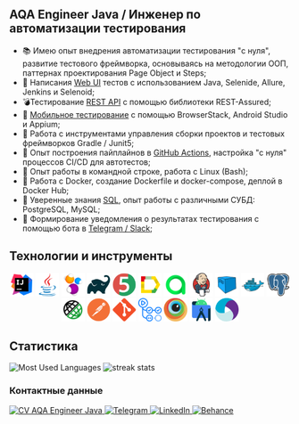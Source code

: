 ## AQA Engineer Java / Инженер по автоматизации тестирования

<!-- - 🎓 Учусь в школе автоматизации тестирования на Java на платформе [QA.GURU](https://qa.guru/); -->
- 📚 Имею опыт внедрения автоматизации тестирования "с нуля", развитие тестового фреймворка, основываясь на методологии ООП, паттернах проектирования Page Object и Steps;
- 🚀 Написания [Web UI](https://github.com/sbrownbear/web_tests_java) тестов с использованием Java, Selenide, Allure, Jenkins и Selenoid;
- 💣Тестирование [REST API](https://github.com/sbrownbear/rest-api-tests/tree/specs) с помощью библиотеки REST-Assured;
- 📲 [Мобильное тестирование](https://github.com/sbrownbear/mobile-tests) с помощью BrowserStack, Android Studio и Appium;
- 🔨 Работа с инструментами управления сборки проектов и тестовых фреймворков Gradle / Junit5;
- 👊 Опыт построения пайплайнов в [GitHub Actions](https://github.com/sbrownbear/allure-reports/actions), настройка "с нуля" процессов CI/CD для автотестов;
- 💾 Опыт работы в командной строке, работа с Linux (Bash);
- 📂 Работа с Docker, создание Dockerfile и docker-compose, деплой в Docker Hub;
- 📄 Уверенные знания [SQL](https://github.com/sbrownbear/sql_practice), опыт работы с различными СУБД: PostgreSQL, MySQL;
- 📨 Формирование уведомления о результатах тестирования с помощью бота в [Telegram / Slack](https://github.com/sbrownbear/telegram-bot_notifications);
<!-- - 📋 Локализация, регистрация и учёт дефектов в Jira; -->
<!-- - 📂 Умею работать с VCS Git, сервисами GitHub и Gitlab; -->
<!-- - 😎 Применение различных техник тест-дизайна для обеспечения максимального тестового покрытия; -->
<!-- - 🚴 Владею архитектурной [визуализацией](https://www.behance.net/sergeykonoplev58), умею рисовать и играю в теннис. -->

<!-- ---
- **Мои pet-проекты:** 
    - Web UI (ссылка) - краткое описание (технологии и что подключил)
    - REST API (ссылка) - краткое описание (технологии и что подключил)
    - [Тестирование мобильного приложения "Wikipedia"](https://github.com/sbrownbear/mobile-tests) с помощью BrowserStack (ветка main) и Android Strudio (ветка local). -->


## Технологии и инструменты
<div align="center">
    <code><img alt='IntelliJ IDEA' height='42' title='IntelliJ IDEA' src='images/intellij-idea.svg'></code>
    <code><img alt='Java' height='42' title='Java' src='images/java.svg'></code>
    <code><img alt='Selenide' height='42' title='Selenide' src='images/selenide.svg'></code>
    <!-- <code><img alt='Selenium' height='42' title='Selenium' src='images/selenium.svg'></code> -->
    <code><img alt='Gradle' height='42' title='Gradle' src='images/gradle.svg'></code>
    <code><img alt='JUnit5' height='42' title='JUnit5' src='images/junit5.svg'></code>
    <code><img alt='Allure Report' height='42' title='Allure Report' src='images/allure-report.svg'></code>
    <code><img alt='Allure TestOps' height='42' title='Allure TestOps' src='images/allure-testops.svg'></code>
    <code><img alt='Jenkins' height='42' title='Jenkins' src='images/jenkins.svg'></code>
    <code><img alt='Selenoid' height='42' title='Selenoid' src='images/selenoid.svg'></code>
    <code><img alt='Docker' height='42' title='Docker' src='images/docker.svg'></code>
    <code><img alt='PostgreSQL' height='42' title='PostgreSQL' src='images/postgressql.svg'></code>
    <code><img alt='Rest-Assured' height='42' title='REST-Assured' src='images/rest-assured.svg'></code>
    <code><img alt='Postman' height='42' title='Postman' src='images/postman.svg'></code>
    <code><img alt='Git' height='42' title='Git' src='images/git.svg'></code>
    <code><img alt='GitHub Actions' height='42' title='GitHub Actions' src='images/github-actions.svg'></code>
    <!-- <code><img alt='GitHub' height='42' title='GitHub' src='images/github.svg'></code> -->
    <code><img alt='BrowserStack' height='42' title='BrowserStack' src='images/browserstack.svg'></code>
    <code><img alt='Android Studio' height='42' title='Android Studio' src='images/android-studio.svg'></code>
    <code><img alt='Appium' height='42' title='Appium' src='images/appium.svg'></code>
    <!-- <code><img alt='Jira' height='42' title='Jira' src='images/jira.svg'></code> -->
    <!-- <code><img alt='Markdown' height='42' title='Markdown' src='images/markdown.svg'></code> -->
    <!-- <code><img alt='HTML5' height='42' title='HTML5' src='images/html5.svg'></code>
    <code><img alt='CSS3' height='42' title='CSS3' src='images/css3.svg'></code> -->
    <!-- <code><img alt='Telegram' height='42' title='Telegram' src='images/telegram.svg'></code> -->
    <!-- <code><img alt='Spring' height='42' title='Spring' src='images/spring.svg'></code> -->
    <!-- <code><img alt='VSCVisual Studio Code' height='42' title='Visual Studio Code' src='images/vs-code.svg'></code> -->
    <!-- <code><img alt='Python' height='42' title='Python' src='images/python.svg'></code> -->
    <!-- <code><img alt='Figma' height='42' title='Figma' src='images/figma.svg'></code> -->
    <!-- <code><img alt='Photoshop' height='42' title='Photoshop' src='images/photoshop.svg'></code> -->
</div>

## Статистика
<div align="left">
    <img width=325 src="https://github-readme-stats.vercel.app/api/top-langs/?username=sbrownbear&border_radius=10&theme=react&layout=compact" alt="Most Used Languages"/>
    <img width=450 src="https://streak-stats.demolab.com/?user=sbrownbear&count_private=true&theme=react&border_radius=10" alt="streak stats"/>
</div>

### Контактные данные
<div align="left"> 
    <div align="left">
    </a>
        <a href="https://drive.google.com/file/d/1RyJEe_2Gnb1M56UbWyKWBFU0ScKHQB3T/view?usp=sharing">
        <img title="CV AQA Engineer Java" src="https://img.shields.io/badge/Portfolio-333333?style=for-the-badge&logo=todoist&logoColor=red" target="_blank" />
    </a>
        <a href="https://t.me/s_brown_bear" target="_blank">
        <img title="Telegram" src="https://img.shields.io/badge/Telegram-333333?style=for-the-badge&logo=telegram&logoColor=deepskyblue" target="_blank" />
    </a>
        <a href="https://www.linkedin.com/in/sergeykonoplev58/" target="_blank">
        <img title="LinkedIn" src="https://img.shields.io/badge/LinkedIn-333333?style=for-the-badge&logo=linkedin&logoColor=deepskyblue" target="_blank" />
    </a>
        <a href="https://www.behance.net/sergeykonoplev58" target="_blank">
        <img title="Behance" src="https://img.shields.io/badge/Behance-333333?style=for-the-badge&logo=behance&logoColor=red" target="_blank" />
    </a>
    </div>
</div>